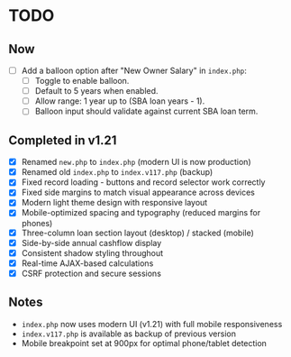 # TODO

## Now
- [ ] Add a balloon option after "New Owner Salary" in `index.php`:
  - [ ] Toggle to enable balloon.
  - [ ] Default to 5 years when enabled.
  - [ ] Allow range: 1 year up to (SBA loan years - 1).
  - [ ] Balloon input should validate against current SBA loan term.

## Completed in v1.21
- [x] Renamed `new.php` to `index.php` (modern UI is now production)
- [x] Renamed old `index.php` to `index.v117.php` (backup)
- [x] Fixed record loading - buttons and record selector work correctly
- [x] Fixed side margins to match visual appearance across devices
- [x] Modern light theme design with responsive layout
- [x] Mobile-optimized spacing and typography (reduced margins for phones)
- [x] Three-column loan section layout (desktop) / stacked (mobile)
- [x] Side-by-side annual cashflow display
- [x] Consistent shadow styling throughout
- [x] Real-time AJAX-based calculations
- [x] CSRF protection and secure sessions

## Notes
- `index.php` now uses modern UI (v1.21) with full mobile responsiveness
- `index.v117.php` is available as backup of previous version
- Mobile breakpoint set at 900px for optimal phone/tablet detection
